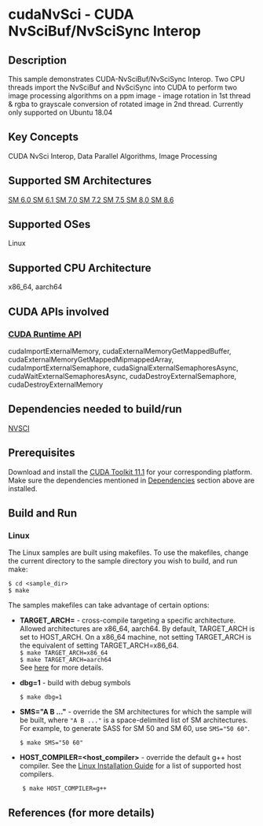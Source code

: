 # cudaNvSci - CUDA NvSciBuf/NvSciSync Interop

## Description

This sample demonstrates CUDA-NvSciBuf/NvSciSync Interop. Two CPU threads import the NvSciBuf and NvSciSync into CUDA to perform two image processing algorithms on a ppm image - image rotation in 1st thread & rgba to grayscale conversion of rotated image in 2nd thread. Currently only supported on Ubuntu 18.04

## Key Concepts

CUDA NvSci Interop, Data Parallel Algorithms, Image Processing

## Supported SM Architectures

[SM 6.0 ](https://developer.nvidia.com/cuda-gpus)  [SM 6.1 ](https://developer.nvidia.com/cuda-gpus)  [SM 7.0 ](https://developer.nvidia.com/cuda-gpus)  [SM 7.2 ](https://developer.nvidia.com/cuda-gpus)  [SM 7.5 ](https://developer.nvidia.com/cuda-gpus)  [SM 8.0 ](https://developer.nvidia.com/cuda-gpus)  [SM 8.6 ](https://developer.nvidia.com/cuda-gpus)

## Supported OSes

Linux

## Supported CPU Architecture

x86_64, aarch64

## CUDA APIs involved

### [CUDA Runtime API](http://docs.nvidia.com/cuda/cuda-runtime-api/index.html)
cudaImportExternalMemory, cudaExternalMemoryGetMappedBuffer, cudaExternalMemoryGetMappedMipmappedArray, cudaImportExternalSemaphore, cudaSignalExternalSemaphoresAsync, cudaWaitExternalSemaphoresAsync, cudaDestroyExternalSemaphore, cudaDestroyExternalMemory

## Dependencies needed to build/run
[NVSCI](../../README.md#nvsci)

## Prerequisites

Download and install the [CUDA Toolkit 11.1](https://developer.nvidia.com/cuda-downloads) for your corresponding platform.
Make sure the dependencies mentioned in [Dependencies]() section above are installed.

## Build and Run

### Linux
The Linux samples are built using makefiles. To use the makefiles, change the current directory to the sample directory you wish to build, and run make:
```
$ cd <sample_dir>
$ make
```
The samples makefiles can take advantage of certain options:
*  **TARGET_ARCH=<arch>** - cross-compile targeting a specific architecture. Allowed architectures are x86_64, aarch64.
    By default, TARGET_ARCH is set to HOST_ARCH. On a x86_64 machine, not setting TARGET_ARCH is the equivalent of setting TARGET_ARCH=x86_64.<br/>
`$ make TARGET_ARCH=x86_64` <br/> `$ make TARGET_ARCH=aarch64` <br/>
    See [here](http://docs.nvidia.com/cuda/cuda-samples/index.html#cross-samples) for more details.
*   **dbg=1** - build with debug symbols
    ```
    $ make dbg=1
    ```
*   **SMS="A B ..."** - override the SM architectures for which the sample will be built, where `"A B ..."` is a space-delimited list of SM architectures. For example, to generate SASS for SM 50 and SM 60, use `SMS="50 60"`.
    ```
    $ make SMS="50 60"
    ```

*  **HOST_COMPILER=<host_compiler>** - override the default g++ host compiler. See the [Linux Installation Guide](http://docs.nvidia.com/cuda/cuda-installation-guide-linux/index.html#system-requirements) for a list of supported host compilers.
```
    $ make HOST_COMPILER=g++
```

## References (for more details)

